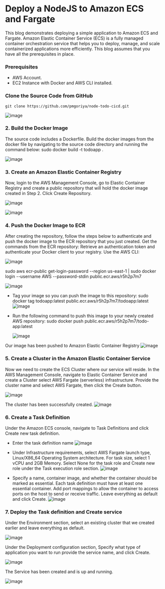 # Deploy a NodeJS to Amazon ECS and Fargate

This blog demonstrates deploying a simple application to Amazon ECS and Fargate. Amazon Elastic Container Service (ECS) is a fully managed container orchestration service that helps you to deploy, manage, and scale containerized applications more efficiently. This blog assumes that you have all the prerequisites in place.
### Prerequisites 
  - AWS Account.
  - EC2 Instance with Docker and AWS CLI installed.

### Clone the Source Code from GitHub

    git clone https://github.com/pmgoriya/node-todo-cicd.git

  ![image](https://github.com/sphavix/aws-ecs-fargate/assets/103431152/e1dbdb01-c3bf-4b45-a862-20f8d2f38b6c)

### 2. Build the Docker Image
The source code includes a Dockerfile. Build the docker images from the docker file by navigating to the source code directory and running the command below:
  sudo docker build -t todoapp .
  
  ![image](https://github.com/sphavix/aws-ecs-fargate/assets/103431152/f7bde1d0-d14d-4df1-a423-164fe0dbc852)


### 3. Create an Amazon Elastic Container Registry
Now, login to the AWS Management Console, go to Elastic Container Registry and create a public repository that will hold the docker image created in Step 2. Click Create Repository.

![image](https://github.com/sphavix/aws-ecs-fargate/assets/103431152/c6ee5d2f-8135-4917-9b19-22db69e7ac17)

![image](https://github.com/sphavix/aws-ecs-fargate/assets/103431152/58bfd1de-dd75-4cdc-a7af-e94d03349a0d)



### 4. Push the Docker Image to ECR
After creating the repository, follow the steps below to authenticate and push the docker image to the ECR repository that you just created.
Get the commands from the ECR repository:
Retrieve an authentication token and authenticate your Docker client to your registry. Use the AWS CLI:

![image](https://github.com/sphavix/aws-ecs-fargate/assets/103431152/b4b53c12-7e09-45ff-a165-8ace23a50cd9)

  sudo aws ecr-public get-login-password --region us-east-1 | sudo docker login --username AWS --password-stdin public.ecr.aws/r5h2p7m7
  
![image](https://github.com/sphavix/aws-ecs-fargate/assets/103431152/c45ae614-5d70-4de0-b04e-99eb13ee62ad)

 - Tag your image so you can push the image to this repository:
    sudo docker tag todoapp:latest public.ecr.aws/r5h2p7m7/todoapp:latest
    ![image](https://github.com/sphavix/aws-ecs-fargate/assets/103431152/580c7854-bede-4292-a94c-e5c6c1732e07)

  - Run the following command to push this image to your newly created AWS repository:
    sudo docker push public.ecr.aws/r5h2p7m7/todo-app:latest
    
    ![image](https://github.com/sphavix/aws-ecs-fargate/assets/103431152/a9ce69aa-7d53-4e1a-9b3c-bd58b18c26d9)

    
Our image has been pushed to Amazon Elastic Container Registry
![image](https://github.com/sphavix/aws-ecs-fargate/assets/103431152/f3fffc4b-6248-46f4-b497-236cb51b2800)



### 5. Create a Cluster in the Amazon Elastic Container Service
Now we need to create the ECS Cluster where our service will reside. In the AWS Management Console, navigate to Elastic Container Service and create a Cluster select AWS Fargate (serverless) infrastructure. Provide the cluster name and select AWS Fargate, then click the Create button.

![image](https://github.com/sphavix/aws-ecs-fargate/assets/103431152/20b58474-b25a-46dc-9626-faeff4b503af)


The cluster has been successfully created.
![image](https://github.com/sphavix/aws-ecs-fargate/assets/103431152/122287dd-ba88-462e-b903-e4a9538538b9)




### 6. Create a Task Definition
Under the Amazon ECS console, navigate to Task Definitions and click Create new task definition.
  - Enter the task definition name
    ![image](https://github.com/sphavix/aws-ecs-fargate/assets/103431152/cc898845-dbea-43e7-b9d3-f742e693db82)


  - Under Infrastructure requirements, select AWS Fargate launch type, Linux/X86_64 Operating System architecture. For task size, select 1 vCPU and 2GB Memory. Select None for the task role and Create new role under the Task execution role section.
    ![image](https://github.com/sphavix/aws-ecs-fargate/assets/103431152/fa187270-94c2-47b8-90af-f1048ce3031d)

  - Specify a name, container image, and whether the container should be marked as essential. Each task definition must have at least one essential container. Add port mappings to allow the container to access ports on the host to send or receive traffic. Leave everything as default and click Create.
    ![image](https://github.com/sphavix/aws-ecs-fargate/assets/103431152/3b2d59be-bdd3-4fe5-9a93-2f3dad0ccee1)




### 7. Deploy the Task definition and Create service
Under the Environment section, select an existing cluster that we created earlier and leave everything as default.

![image](https://github.com/sphavix/aws-ecs-fargate/assets/103431152/bd393e24-e4b1-414b-99a6-bfba18094f0c)


Under the Deployment configuration section, Specify what type of application you want to run provide the service name, and click Create.

![image](https://github.com/sphavix/aws-ecs-fargate/assets/103431152/2e57eb35-0372-4325-9a4d-7f78fd274e38)

The Service has been created and is up and running.

![image](https://github.com/sphavix/aws-ecs-fargate/assets/103431152/5c075e7d-897c-4c3c-ab9d-0ef98bd5e0d9)
